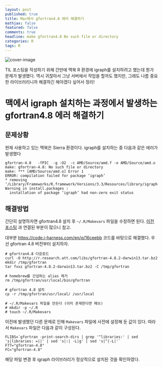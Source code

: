 ```yaml
---
layout: post
published: true
title: Mac에서 gfortran4.8 에러 해결하기
mathjax: false
featured: false
comments: true
headline: make gfortran4.8 No such file or directory
categories: R
tags: R
---
```


![cover-image](/images/taking-notes.jpg)

TIL 포스팅을 작성하기 위해 간만에 맥북 R 환경에 igraph를 설치하려고 했는데 뭔가 문제가 발생했다. 역시 귀찮아서 그냥 서버에서 작업을 할까도 했지만, 그래도 나름 중요한 라이브러리니까 해결하긴 해야겠다 싶어서 정리!

# 맥에서 igraph 설치하는 과정에서 발생하는 gfortran4.8 에러 해결하기

## 문제상황

현재 사용하고 있는 맥북은 Sierra 환경이다. igraph를 설치하는 중 다음과 같은 에러가 발생했다

```
gfortran-4.8   -fPIC  -g -O2  -c AMD/Source/amd.f -o AMD/Source/amd.o
make: gfortran-4.8: No such file or directory
make: *** [AMD/Source/amd.o] Error 1
ERROR: compilation failed for package ‘igraph’
* removing ‘/Library/Frameworks/R.framework/Versions/3.3/Resources/library/igraph’
Warning in install.packages :
  installation of package ‘igraph’ had non-zero exit status
```

## 해결방법

간단히 설명하자면 gfortran4.8 설치 후 `~/.R/Makevars` 파일을 수정하면 된다. [이전 포스팅](https://lumiamitie.github.io/r/mac-lgfortran/) 과 연결된 부분이 많으니 참고. 

대부분 <https://code.i-harness.com/en/q/16ceebb> 코드를 바탕으로 해결했다. 우선 gfortran 4.8 버전부터 설치하자.

```
# gfortran4.8 다운로드
curl -O http://r.research.att.com/libs/gfortran-4.8.2-darwin13.tar.bz2
mkdir /tmp/gfortran
tar fvxz gfortran-4.8.2-darwin13.tar.bz2 -C /tmp/gfortran

# homebrew를 간섭하는 alias 제거
rm /tmp/gfortran/usr/local/bin/gfortran

# gfortran 4.8 설치
cp -r /tmp/gfortran/usr/local/ /usr/local

# ~/.R/Makevars 파일을 만든다 (이미 존재한다면 패쓰)
# mkdir -p ~/.R
# touch ~/.R/Makevars
```

이전에 발생했던 다른 문제로 인해 `Makevars` 파일에 사전에 설정해 둔 값이 있다. 따라서 `Makevars` 파일은 다음과 같이 구성된다.

```
FLIBS=`gfortran -print-search-dirs | grep '^libraries:' | sed 's|libraries: =||' | sed 's|:| -L|g' | sed 's|^|-L|'`
F77="gfortran-4.8"
FC="gfortran-4.8"
```

해당 파일 변경 후 igraph 라이브러리가 정상적으로 설치된 것을 확인하였다.
